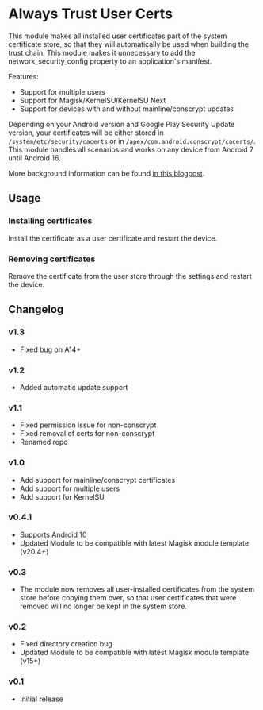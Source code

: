 # Always Trust User Certs

This module makes all installed user certificates part of the system certificate store, so that they will automatically be used when building the trust chain. This module makes it unnecessary to add the network_security_config property to an application's manifest.

Features:

* Support for multiple users
* Support for Magisk/KernelSU/KernelSU Next
* Support for devices with and without mainline/conscrypt updates

Depending on your Android version and Google Play Security Update version, your certificates will be either stored in `/system/etc/security/cacerts` or in `/apex/com.android.conscrypt/cacerts/`. This module handles all scenarios and works on any device from Android 7 until Android 16.

More background information can be found [in this blogpost](https://blog.nviso.eu/2025/06/05/intercepting-traffic-on-android-with-mainline-and-conscrypt/).
## Usage

### Installing certificates

Install the certificate as a user certificate and restart the device.

### Removing certificates

Remove the certificate from the user store through the settings and restart the device.

## Changelog

### v1.3

* Fixed bug on A14+

### v1.2

* Added automatic update support

### v1.1

* Fixed permission issue for non-conscrypt
* Fixed removal of certs for non-conscrypt
* Renamed repo

### v1.0

* Add support for mainline/conscrypt certificates
* Add support for multiple users
* Add support for KernelSU

### v0.4.1

* Supports Android 10
* Updated Module to be compatible with latest Magisk module template (v20.4+)

### v0.3

* The module now removes all user-installed certificates from the system store before copying them over, so that user certificates that were removed will no longer be kept in the system store.

### v0.2

* Fixed directory creation bug
* Updated Module to be compatible with latest Magisk module template (v15+)

### v0.1

* Initial release
